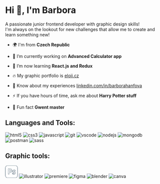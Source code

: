 # Hi 👋, I'm Barbora

A passionate junior frontend developer with graphic design skills!<br>
I'm always on the lookout for new challenges that allow me to create and learn something new!

* 🌍 I'm from **Czech Republic**

* 🔭 I’m currently working on **Advanced Calculator app**

* 🌱 I’m now learning **React.js and Redux**

* 🔥 My graphic portfolio is [eloii.cz](https://eloii.cz)

* 📄 Know about my experiences [linkedin.com/in/barborahanfova](https://linkedin.com/in/barborahanfova)

* ⚡ If you have hours of time, ask me about **Harry Potter stuff**

* 💎 Fun fact **Gwent master**


## Languages and Tools:

<img src="https://www.vectorlogo.zone/logos/w3_html5/w3_html5-icon.svg" alt="html5" width="40" height="40"/> <img src="https://www.vectorlogo.zone/logos/w3_css/w3_css-icon.svg" alt="css3" width="40" height="40"/> <img src="https://cdn.worldvectorlogo.com/logos/javascript-1.svg" alt="javascript" width="40" height="40"/> <img src="https://www.vectorlogo.zone/logos/git-scm/git-scm-icon.svg" alt="git" width="40" height="40"/> <img src="https://www.vectorlogo.zone/logos/visualstudio_code/visualstudio_code-icon.svg" alt="vscode" width="40" height="40"/> <img src="https://www.vectorlogo.zone/logos/nodejs/nodejs-icon.svg" alt="nodejs" width="40" height="40"/> <img src="https://www.vectorlogo.zone/logos/mongodb/mongodb-icon.svg" alt="mongodb" width="40" height="40"/> <img src="https://www.vectorlogo.zone/logos/getpostman/getpostman-icon.svg" alt="postman" width="40" height="40"/> <img src="https://www.vectorlogo.zone/logos/sass-lang/sass-lang-icon.svg" alt="sass" width="40" height="40"/>

## Graphic tools:

<img src="https://raw.githubusercontent.com/devicons/devicon/master/icons/photoshop/photoshop-line.svg" alt="photoshop" width="40" height="40"/> <img src="https://www.vectorlogo.zone/logos/adobe_illustrator/adobe_illustrator-icon.svg" alt="illustrator" width="40" height="40"/> <img src="https://upload.wikimedia.org/wikipedia/commons/f/f2/Adobe_Premiere_Pro_Logo.svg" alt="premiere" width="40" height="40"/> <img src="https://www.vectorlogo.zone/logos/figma/figma-icon.svg" alt="figma" width="40" height="40"/> <img src="https://download.blender.org/branding/square/blender_icon_256x256.png" alt="blender" width="40" height="40"/> <img src="https://www.vectorlogo.zone/logos/canva/canva-icon.svg" alt="canva" width="40" height="40"/> 
